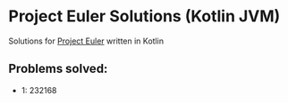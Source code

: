 # Project Euler Solutions (Kotlin JVM) 

Solutions for [Project Euler](https://projecteuler.net/problem=0) written in Kotlin

## Problems solved:
- 1: 232168
